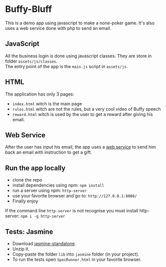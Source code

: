 # Buffy-Bluff
This is a demo app using javascript to make a none-poker game. It's also uses a web service done with php to send an email.

## JavaScript
All the business login is done using javascript classes. They are store in folder `assets/js/classes`.  
The entry point of the app is the `main.js` script in `assets/js`.

## HTML
The application has only 3 pages:  
- `index.html` witch is the main page  
- `rules.html` witch are not the rules, but a very cool video of Buffy speech  
- `reward.html` witch is used by the user to get a reward after giving his email.  

## Web Service
After the user has input his email, the app uses a [web service](https://github.com/gverissi/API-email) to send him back an email with instruction to get a gift.  

## Run the app locally
- clone the repo
- install dependencies using npm: `npm install`
- run a server using npm: `http-server`
- use your favorite browser and go to: `http://127.0.0.1:8080/`
- Finally enjoy

If the command line `http-server` is not recognise you must install http-server: `npm i -g http-server`


## Tests: Jasmine
- Download [jasmine-standalone](https://github.com/jasmine/jasmine/releases).
- Unzip it.
- Copy-paste the folder `lib` into `jasmine` folder (in your project).
- To run the tests open `SpecRunner.html` in your favorite browser.  
